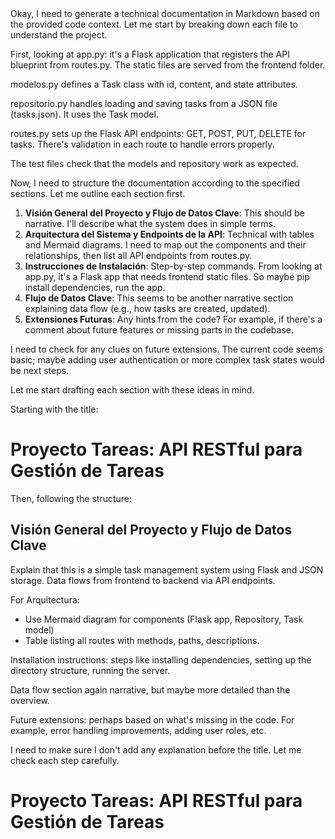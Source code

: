 <think>
Okay, I need to generate a technical documentation in Markdown based on the provided code context. Let me start by breaking down each file to understand the project.

First, looking at app.py: it's a Flask application that registers the API blueprint from routes.py. The static files are served from the frontend folder.

modelos.py defines a Task class with id, content, and state attributes.

repositorio.py handles loading and saving tasks from a JSON file (tasks.json). It uses the Task model.

routes.py sets up the Flask API endpoints: GET, POST, PUT, DELETE for tasks. There's validation in each route to handle errors properly.

The test files check that the models and repository work as expected.

Now, I need to structure the documentation according to the specified sections. Let me outline each section first.

1. **Visión General del Proyecto y Flujo de Datos Clave**: This should be narrative. I'll describe what the system does in simple terms.
2. **Arquitectura del Sistema y Endpoints de la API**: Technical with tables and Mermaid diagrams. I need to map out the components and their relationships, then list all API endpoints from routes.py.
3. **Instrucciones de Instalación**: Step-by-step commands. From looking at app.py, it's a Flask app that needs frontend static files. So maybe pip install dependencies, run the app.
4. **Flujo de Datos Clave**: This seems to be another narrative section explaining data flow (e.g., how tasks are created, updated).
5. **Extensiones Futuras**: Any hints from the code? For example, if there's a comment about future features or missing parts in the codebase.

I need to check for any clues on future extensions. The current code seems basic; maybe adding user authentication or more complex task states would be next steps.

Let me start drafting each section with these ideas in mind.

Starting with the title:
# Proyecto Tareas: API RESTful para Gestión de Tareas

Then, following the structure:

## Visión General del Proyecto y Flujo de Datos Clave
Explain that this is a simple task management system using Flask and JSON storage. Data flows from frontend to backend via API endpoints.

For Arquitectura:
- Use Mermaid diagram for components (Flask app, Repository, Task model)
- Table listing all routes with methods, paths, descriptions.

Installation instructions: steps like installing dependencies, setting up the directory structure, running the server.

Data flow section again narrative, but maybe more detailed than the overview.

Future extensions: perhaps based on what's missing in the code. For example, error handling improvements, adding user roles, etc.

I need to make sure I don't add any explanation before the title. Let me check each step carefully.
</think>

# Proyecto Tareas: API RESTful para Gestión de Tareas